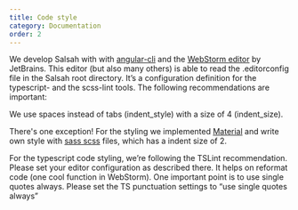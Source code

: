 ```yaml
---
title: Code style
category: Documentation
order: 2
---
```


We develop Salsah with with [angular-cli](https://cli.angular.io) and the [WebStorm editor](https://www.jetbrains.com/webstorm/) by JetBrains. This editor (but also many others) is able to read the .editorconfig file in the Salsah root directory. It’s a configuration definition for the typescript- and the scss-lint tools. The following recommendations are important:

We use spaces instead of tabs (indent_style) with a size of 4 (indent_size). 

There's one exception! For the styling we implemented [Material](https://material.angular.io) and write own style with [sass scss](https://sass-lang.com/guide) files, which has a indent size of 2.

For the typescript code styling, we’re following the TSLint recommendation. Please set your editor configuration as described there. It helps on reformat code (one cool function in WebStorm). One important point is to use single quotes always. Please set the TS punctuation settings to “use single quotes always”
